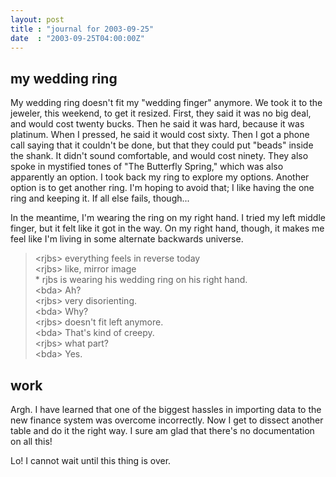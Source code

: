 ```yaml
---
layout: post
title : "journal for 2003-09-25"
date  : "2003-09-25T04:00:00Z"
---
```



## my wedding ring

My wedding ring doesn't fit my "wedding finger" anymore.  We took it to the jeweler, this weekend, to get it resized.  First, they said it was no big deal, and would cost twenty bucks.  Then he said it was hard, because it was platinum.  When I pressed, he said it would cost sixty.  Then I got a phone call saying that it couldn't be done, but that they could put "beads" inside the shank.  It didn't sound comfortable, and would cost ninety.  They also spoke in mystified tones of "The Butterfly Spring," which was also apparently an option.  I took back my ring to explore my options.  Another option is to get another ring.  I'm hoping to avoid that;  I like having the one ring and keeping it.  If all else fails, though...

In the meantime, I'm wearing the ring on my right hand.  I tried my left middle finger, but it felt like it got in the way.  On my right hand, though, it makes me feel like I'm living in some alternate backwards universe.

<blockquote class='chat'> <span class='u1'>&lt;rjbs&gt;</span> everything feels in reverse today<br /> <span class='u1'>&lt;rjbs&gt;</span> like, mirror image<br /> <span class='u1'>* rjbs</span> is wearing his wedding ring on his right hand.<br /> <span class='u0'>&lt;bda&gt;</span> Ah?<br /> <span class='u1'>&lt;rjbs&gt;</span> very disorienting.<br /> <span class='u0'>&lt;bda&gt;</span> Why?<br /> <span class='u1'>&lt;rjbs&gt;</span> doesn't fit left anymore.<br /> <span class='u0'>&lt;bda&gt;</span> That's kind of creepy.<br /> <span class='u1'>&lt;rjbs&gt;</span> what part?<br /> <span class='u0'>&lt;bda&gt;</span> Yes.<br /> </blockquote>

## work

Argh.  I have learned that one of the biggest hassles in importing data to the new finance system was overcome incorrectly.  Now I get to dissect another table and do it the right way.  I sure am glad that there's no documentation on all this!

Lo!  I cannot wait until this thing is over.

